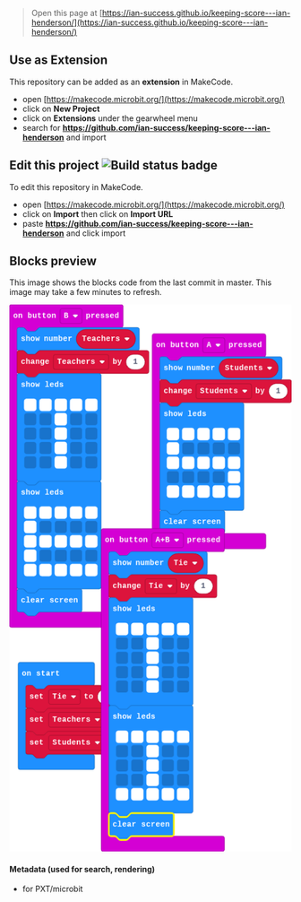 
> Open this page at [https://ian-success.github.io/keeping-score---ian-henderson/](https://ian-success.github.io/keeping-score---ian-henderson/)

## Use as Extension

This repository can be added as an **extension** in MakeCode.

* open [https://makecode.microbit.org/](https://makecode.microbit.org/)
* click on **New Project**
* click on **Extensions** under the gearwheel menu
* search for **https://github.com/ian-success/keeping-score---ian-henderson** and import

## Edit this project ![Build status badge](https://github.com/ian-success/keeping-score---ian-henderson/workflows/MakeCode/badge.svg)

To edit this repository in MakeCode.

* open [https://makecode.microbit.org/](https://makecode.microbit.org/)
* click on **Import** then click on **Import URL**
* paste **https://github.com/ian-success/keeping-score---ian-henderson** and click import

## Blocks preview

This image shows the blocks code from the last commit in master.
This image may take a few minutes to refresh.

![A rendered view of the blocks](https://github.com/ian-success/keeping-score---ian-henderson/raw/master/.github/makecode/blocks.png)

#### Metadata (used for search, rendering)

* for PXT/microbit
<script src="https://makecode.com/gh-pages-embed.js"></script><script>makeCodeRender("{{ site.makecode.home_url }}", "{{ site.github.owner_name }}/{{ site.github.repository_name }}");</script>
